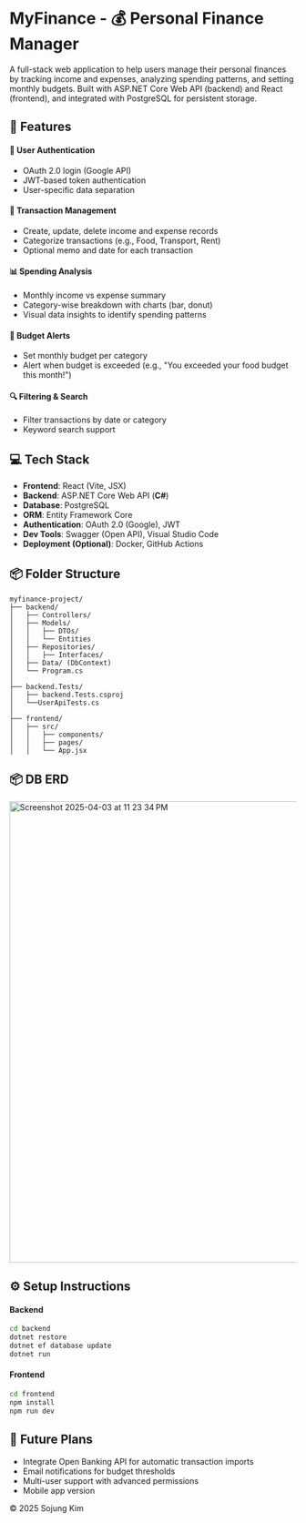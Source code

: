 # MyFinance - 💰 Personal Finance Manager

A full-stack web application to help users manage their personal finances by tracking income and expenses, analyzing spending patterns, and setting monthly budgets. Built with ASP.NET Core Web API (backend) and React (frontend), and integrated with PostgreSQL for persistent storage.

## 🚀 Features

#### 🔐 User Authentication

- OAuth 2.0 login (Google API)
- JWT-based token authentication
- User-specific data separation

#### 💸 Transaction Management

- Create, update, delete income and expense records
- Categorize transactions (e.g., Food, Transport, Rent)
- Optional memo and date for each transaction

#### 📊 Spending Analysis

- Monthly income vs expense summary
- Category-wise breakdown with charts (bar, donut)
- Visual data insights to identify spending patterns

#### 🔔 Budget Alerts

- Set monthly budget per category
- Alert when budget is exceeded (e.g., "You exceeded your food budget this month!")

#### 🔍 Filtering & Search

- Filter transactions by date or category
- Keyword search support

## 💻 Tech Stack

- **Frontend**: React (Vite, JSX)
- **Backend**: ASP.NET Core Web API (**C#**)
- **Database**: PostgreSQL
- **ORM**: Entity Framework Core
- **Authentication**: OAuth 2.0 (Google), JWT
- **Dev Tools**: Swagger (Open API), Visual Studio Code
- **Deployment (Optional)**: Docker, GitHub Actions

## 📦 Folder Structure

```
myfinance-project/
├── backend/
│   ├── Controllers/
│   ├── Models/
│   │   ├── DTOs/
│   │   └── Entities
│   ├── Repositories/
│   │   ├── Interfaces/
│   ├── Data/ (DbContext)
│   └── Program.cs
│
├── backend.Tests/           
│   ├── backend.Tests.csproj
│   └──UserApiTests.cs
│
├── frontend/
│   ├── src/
│   │   ├── components/
│   │   ├── pages/
│   │   └── App.jsx
```

## 📦 DB ERD

<img width="811" alt="Screenshot 2025-04-03 at 11 23 34 PM" src="https://github.com/user-attachments/assets/a7d450f0-e8a3-4f88-a890-c22a78f3a906" />

## ⚙️ Setup Instructions

#### Backend

```bash
cd backend
dotnet restore
dotnet ef database update
dotnet run
```

#### Frontend

```bash
cd frontend
npm install
npm run dev
```

## 📌 Future Plans

- Integrate Open Banking API for automatic transaction imports
- Email notifications for budget thresholds
- Multi-user support with advanced permissions
- Mobile app version

© 2025 Sojung Kim
